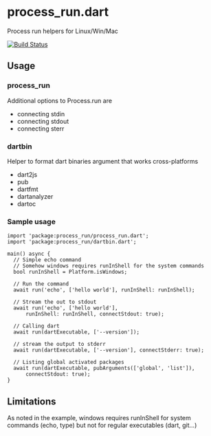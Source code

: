 # process_run.dart

Process run helpers for Linux/Win/Mac

[![Build Status](https://travis-ci.org/tekartik/process_run.dart.svg?branch=master)](https://travis-ci.org/tekartik/process_run.dart)

## Usage

### process_run

Additional options to Process.run are
* connecting stdin
* connecting stdout
* connecting sterr

### dartbin

Helper to format dart binaries argument that works cross-platforms
* dart2js
* pub
* dartfmt
* dartanalyzer
* dartoc

### Sample usage

````
import 'package:process_run/process_run.dart';
import 'package:process_run/dartbin.dart';

main() async {
  // Simple echo command
  // Somehow windows requires runInShell for the system commands
  bool runInShell = Platform.isWindows;

  // Run the command
  await run('echo', ['hello world'], runInShell: runInShell);

  // Stream the out to stdout
  await run('echo', ['hello world'],
      runInShell: runInShell, connectStdout: true);

  // Calling dart
  await run(dartExecutable, ['--version']);

  // stream the output to stderr
  await run(dartExecutable, ['--version'], connectStderr: true);

  // Listing global activated packages
  await run(dartExecutable, pubArguments(['global', 'list']),
      connectStdout: true);
}
````

## Limitations

As noted in the example, windows requires runInShell for system commands (echo, type)
but not for regular executables (dart, git...)
